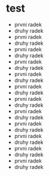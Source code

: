 # test
- prvni radek
- druhy radek
- prvni radek
- druhy radek
- prvni radek
- druhy radek
- prvni radek
- druhy radek
- prvni radek
- druhy radek
- prvni radek
- druhy radek
- prvni radek
- druhy radek
- prvni radek
- druhy radek
- prvni radek
- druhy radek
- prvni radek
- druhy radek
- prvni radek
- druhy radek
- prvni radek
- druhy radek
